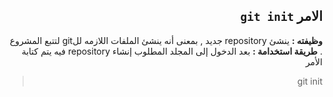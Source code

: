 ﻿

<div dir = rtl > 

## الامر `git init`

**وظيفته :** 
ينشئ repository جديد , بمعنى أنه ينشئ الملفات اللازمه للgit لتتبع المشروع .
**طريقة استخدامة :**
بعد الدخول إلى المجلد المطلوب إنشاء repository فيه يتم كتابة الأمر 
<div dir = rtl > 

>  git init

</dir>

</dir>

